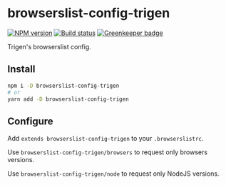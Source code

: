 # browserslist-config-trigen

[![NPM version][npm]][npm-url]
[![Build status][build]][build-url]
[![Greenkeeper badge][greenkeeper]][greenkeeper-url]

[npm]: https://img.shields.io/npm/v/browserslist-config-trigen.svg
[npm-url]: https://npmjs.com/package/browserslist-config-trigen

[build]: http://img.shields.io/travis/com/TrigenSoftware/browserslist-config-trigen.svg
[build-url]: https://travis-ci.com/TrigenSoftware/browserslist-config-trigen

[greenkeeper]: https://badges.greenkeeper.io/TrigenSoftware/browserslist-config-trigen.svg
[greenkeeper-url]: https://greenkeeper.io/

Trigen's browserslist config.

## Install

```bash
npm i -D browserslist-config-trigen
# or
yarn add -D browserslist-config-trigen
```

## Configure

Add `extends browserslist-config-trigen` to your `.browserslistrc`.

Use `browserslist-config-trigen/browsers` to request only browsers versions.

Use `browserslist-config-trigen/node` to request only NodeJS versions.
